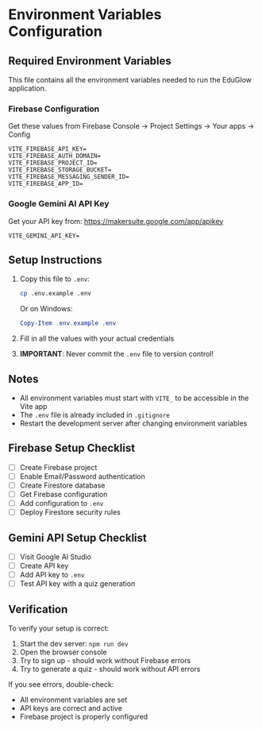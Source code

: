 # Environment Variables Configuration

## Required Environment Variables

This file contains all the environment variables needed to run the EduGlow application.

### Firebase Configuration

Get these values from Firebase Console → Project Settings → Your apps → Config

```env
VITE_FIREBASE_API_KEY=
VITE_FIREBASE_AUTH_DOMAIN=
VITE_FIREBASE_PROJECT_ID=
VITE_FIREBASE_STORAGE_BUCKET=
VITE_FIREBASE_MESSAGING_SENDER_ID=
VITE_FIREBASE_APP_ID=
```

### Google Gemini AI API Key

Get your API key from: https://makersuite.google.com/app/apikey

```env
VITE_GEMINI_API_KEY=
```

## Setup Instructions

1. Copy this file to `.env`:
   ```bash
   cp .env.example .env
   ```
   
   Or on Windows:
   ```powershell
   Copy-Item .env.example .env
   ```

2. Fill in all the values with your actual credentials

3. **IMPORTANT**: Never commit the `.env` file to version control!

## Notes

- All environment variables must start with `VITE_` to be accessible in the Vite app
- The `.env` file is already included in `.gitignore`
- Restart the development server after changing environment variables

## Firebase Setup Checklist

- [ ] Create Firebase project
- [ ] Enable Email/Password authentication
- [ ] Create Firestore database
- [ ] Get Firebase configuration
- [ ] Add configuration to `.env`
- [ ] Deploy Firestore security rules

## Gemini API Setup Checklist

- [ ] Visit Google AI Studio
- [ ] Create API key
- [ ] Add API key to `.env`
- [ ] Test API key with a quiz generation

## Verification

To verify your setup is correct:

1. Start the dev server: `npm run dev`
2. Open the browser console
3. Try to sign up - should work without Firebase errors
4. Try to generate a quiz - should work without API errors

If you see errors, double-check:
- All environment variables are set
- API keys are correct and active
- Firebase project is properly configured
